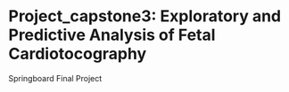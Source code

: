 # Project_capstone3: Exploratory and Predictive Analysis of Fetal Cardiotocography
Springboard Final Project
